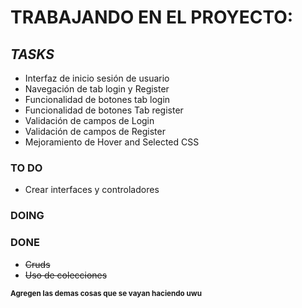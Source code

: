 # TRABAJANDO EN EL PROYECTO: 

## ***TASKS***
- Interfaz de inicio sesión de usuario
- Navegación de tab login y Register 
- Funcionalidad de botones tab login
- Funcionalidad de botones Tab register
- Validación de campos de Login
- Validación de campos de Register
- Mejoramiento de Hover and Selected CSS
  
### **TO DO**
- Crear interfaces y controladores

### DOING


### DONE
- ~~Cruds~~
- ~~Uso de colecciones~~


<sub>**Agregen las demas cosas que se vayan haciendo uwu**</sub>
